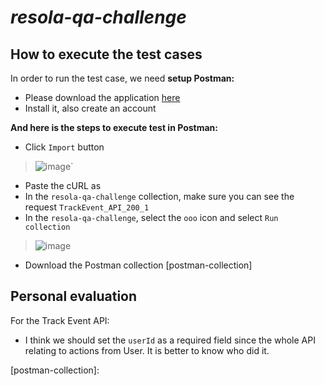 # _resola-qa-challenge_

## How to execute the test cases
In order to run the test case, we need **setup Postman:**
  - Please download the application [here] 
  - Install it, also create an account

**And here is the steps to execute test in Postman:**
- Click `Import` button
> ![image](https://user-images.githubusercontent.com/131781585/234875001-bf0e5c54-762c-4baa-a472-683d0066669b.png)`
- Paste the cURL as
``` ```
- In the `resola-qa-challenge` collection, make sure you can see the request `TrackEvent_API_200_1`
- In the `resola-qa-challenge`, select the `ooo` icon and select `Run collection`
> ![image](https://user-images.githubusercontent.com/131781585/234877096-160e9baa-770e-4518-bf05-bc7eeb94a51b.png)


- Download the Postman collection [postman-collection]

## Personal evaluation

For the Track Event API:
- I think we should set the `userId` as a required field since the whole API relating to actions from User. It is better to know who did it.

[here]: https://www.postman.com/downloads/
[postman-collection]: 
